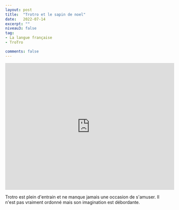 ```yaml
---
layout: post
title:  "Trotro et le sapin de noel"
date:   2022-07-14
excerpt: ""
niveau3: false
tag:
- La langue française
- TroTro

comments: false
---
```

<center>
<img style="display: none;" src="/assets/img/thumbnails/trotro-14.jpg" alt="" width="1" height="1">
<iframe width="542px" height="406px" src="https://www.youtube.com/embed/uY9kfHfG9dQ?rel=0&controls=1&showinfo=0&modestbranding=1&enablejsapi=1" allowfullscreen frameborder="0" ></iframe></center>

Trotro est plein d'entrain et ne manque jamais une occasion de s'amuser. Il n'est pas vraiment ordonné mais son imagination est débordante. 
